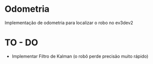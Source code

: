 # Odometria
Implementação de odometria para localizar o robo no ev3dev2

# TO - DO
- Implementar Filtro de Kalman (o robô perde precisão muito rápido)
